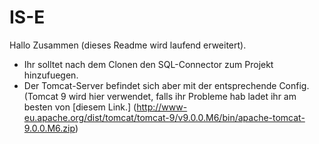 # IS-E

Hallo Zusammen (dieses Readme wird laufend erweitert). 

- Ihr solltet nach dem Clonen den SQL-Connector zum Projekt hinzufuegen.
- Der Tomcat-Server befindet sich aber mit der entsprechende Config. (Tomcat 9 wird hier verwendet, falls ihr Probleme hab ladet ihr
  am besten von [diesem Link.] (http://www-eu.apache.org/dist/tomcat/tomcat-9/v9.0.0.M6/bin/apache-tomcat-9.0.0.M6.zip)
